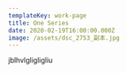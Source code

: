 ```yaml
---
templateKey: work-page
title: One Series
date: 2020-02-19T16:00:00.000Z
image: /assets/dsc_2753_副本.jpg
---
```

jblhvlgligligliu